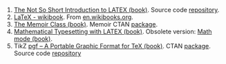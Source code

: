 1. [The Not So Short Introduction to LATEX (book)](https://tobi.oetiker.ch/lshort/lshort.pdf). Source code [repository](https://github.com/oetiker/lshort).
2. [LaTeX - wikibook](https://upload.wikimedia.org/wikipedia/commons/2/2d/LaTeX.pdf). From [en.wikibooks.org](https://en.wikibooks.org/wiki/LaTeX).
3. [The Memoir Class (book)](https://mirrors.nxthost.com/ctan/macros/latex/contrib/memoir/memman.pdf). Memoir CTAN [package](https://www.ctan.org/tex-archive/macros/latex/contrib/memoir/).
4. [Mathematical Typesetting with LATEX (book)](http://www.gang.umass.edu/~franz/latexmanual.pdf). Obsolete version: [Math mode (book)](http://tug.ctan.org/obsolete/info/math/voss/mathmode/Mathmode.pdf).
5. TikZ [pgf – A Portable Graphic Format for TeX (book)](https://mirrors.nxthost.com/ctan/graphics/pgf/base/doc/pgfmanual.pdf). CTAN [package](https://ctan.org/pkg/pgf). Source code [repository](https://github.com/pgf-tikz/pgf)
